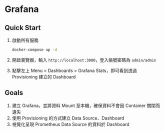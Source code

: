 # Grafana

## Quick Start

1. 啟動所有服務

    ```bash
    docker-compose up -d
    ```

2. 開啟瀏覽器，輸入 `http://localhost:3000`，登入帳號密碼為 `admin/admin`
3. 點擊左上 Menu > Dashboards > Grafana Stats，即可看到透過 Provisioning 建立的 Dashboard

## Goals

1. 建立 Grafana，並將資料 Mount 至本機，確保資料不會因 Container 關閉而遺失
2. 使用 Provisioning 的方式建立 Data Source、Dashboard
3. 視覺化呈現 Prometheus Data Source 的資料於 Dashboard
